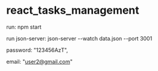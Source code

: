 # react_tasks_management

run: npm start

run json-server: json-server --watch data.json --port 3001

password: "123456AzT",

email: "user2@gmail.com"
